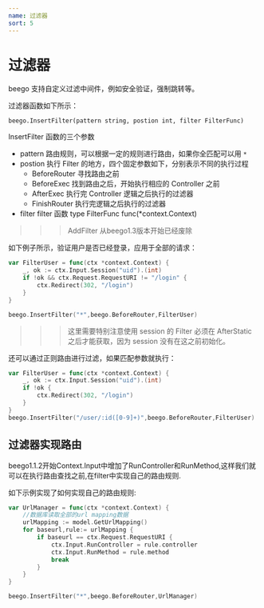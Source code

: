 ```yaml
---
name: 过滤器
sort: 5
---
```


# 过滤器

beego 支持自定义过滤中间件，例如安全验证，强制跳转等。

过滤器函数如下所示：

	beego.InsertFilter(pattern string, postion int, filter FilterFunc)

InsertFilter 函数的三个参数

- pattern 路由规则，可以根据一定的规则进行路由，如果你全匹配可以用 `*`
- postion 执行 Filter 的地方，四个固定参数如下，分别表示不同的执行过程
	- BeforeRouter 寻找路由之前
	- BeforeExec 找到路由之后，开始执行相应的 Controller 之前
	- AfterExec 执行完 Controller 逻辑之后执行的过滤器
	- FinishRouter 执行完逻辑之后执行的过滤器
- filter filter 函数 type FilterFunc func(*context.Context)

>>> AddFilter 从beego1.3版本开始已经废除

如下例子所示，验证用户是否已经登录，应用于全部的请求：

```go
var FilterUser = func(ctx *context.Context) {
    _, ok := ctx.Input.Session("uid").(int)
    if !ok && ctx.Request.RequestURI != "/login" {
        ctx.Redirect(302, "/login")
    }
}

beego.InsertFilter("*",beego.BeforeRouter,FilterUser)
```

>>>这里需要特别注意使用 session 的 Filter 必须在 AfterStatic 之后才能获取，因为 session 没有在这之前初始化。

还可以通过正则路由进行过滤，如果匹配参数就执行：

```go
var FilterUser = func(ctx *context.Context) {
    _, ok := ctx.Input.Session("uid").(int)
    if !ok {
        ctx.Redirect(302, "/login")
    }
}
beego.InsertFilter("/user/:id([0-9]+)",beego.BeforeRouter,FilterUser)
```
## 过滤器实现路由
beego1.1.2开始Context.Input中增加了RunController和RunMethod,这样我们就可以在执行路由查找之前,在filter中实现自己的路由规则.

如下示例实现了如何实现自己的路由规则:

```go
var UrlManager = func(ctx *context.Context) {
    //数据库读取全部的url mapping数据
	urlMapping := model.GetUrlMapping()
	for baseurl,rule:= urlMapping {
		if baseurl == ctx.Request.RequestURI {
			ctx.Input.RunController = rule.controller
			ctx.Input.RunMethod = rule.method		
			break				
		}
	}
}

beego.InsertFilter("*",beego.BeforeRouter,UrlManager)
```
